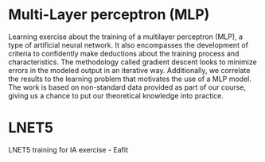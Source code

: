 # Multi-Layer perceptron (MLP)
Learning exercise about the training of a multilayer perceptron (MLP), a type of artificial neural network. It also encompasses the development of criteria to confidently make deductions about the training process and characteristics. The methodology called gradient descent looks to minimize errors in the modeled output in an iterative way. Additionally, we correlate the results to the learning problem that motivates the use of a MLP model. The work is based on non-standard data provided as part of our course, giving us a chance to put our theoretical knowledge into practice.

# LNET5
LNET5 training for IA exercise - Eafit
